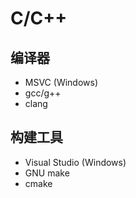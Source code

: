 # C/C++

## 编译器

- MSVC (Windows)
- gcc/g++
- clang

## 构建工具

- Visual Studio (Windows)
- GNU make
- cmake
